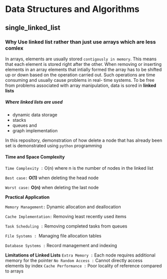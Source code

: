 # Data Structures and Algorithms
## single_linked_list

### Why Use linked list rather than just use arrays which are less comlex
In arrays, elements are usually stored `contigously in memory`. This means that each element is stored right after the other. When removing or inserting elements in an array elements that intially formed the array has to be shifted up or down based on the operation carried out.
Such operations are time consuming and usually cause problems in real- time systems. To be free from problems associated with array manipulation, data is sored in **linked lists**

##### Where linked lists are used
  - dynamic data storage
  - stacks
  - queues and
  - graph implementation 

In this repository, demonstration of how delete a node that has already been set is demonstrated using `python` programming

#### Time and Space Complexity
`Time Complexity :` O(n) where n is the number of nodes in the linked list

`Best case:` **O(1)** when deleting the head node

`Worst case:` **O(n)** when deleting the last node

**Practical Application**

  `Memory Management:` Dynamic allocation and deallocation
  
  `Cache Implementation:` Removing least recently used items
  
  `Task Scheduling :` Removing completed tasks from queues
  
  `File Systems : `Managing file allocation tables
  
  `Database Systems :` Record management and indexing
  
**Limitations of Linked Lists**
  `Extra Memory :` Each node requires additional memory for the pointer
  `No Random Access :` Cannot directly access elements by index
  `Cache Performance :` Poor locality of reference compared to arrays
  
